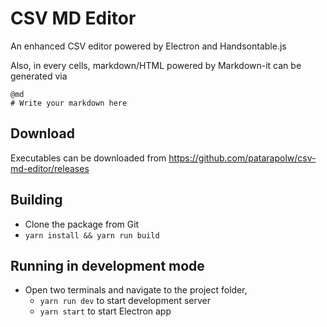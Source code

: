 # CSV MD Editor

An enhanced CSV editor powered by Electron and Handsontable.js

Also, in every cells, markdown/HTML powered by Markdown-it can be generated via

```
@md
# Write your markdown here
```

## Download

Executables can be downloaded from <https://github.com/patarapolw/csv-md-editor/releases>

## Building

- Clone the package from Git
- `yarn install && yarn run build`

## Running in development mode

- Open two terminals and navigate to the project folder,
    - `yarn run dev` to start development server
    - `yarn start` to start Electron app
